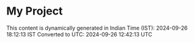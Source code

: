 # My Project

This content is dynamically generated in Indian Time (IST): 2024-09-26 18:12:13 IST
Converted to UTC: 2024-09-26 12:42:13 UTC
